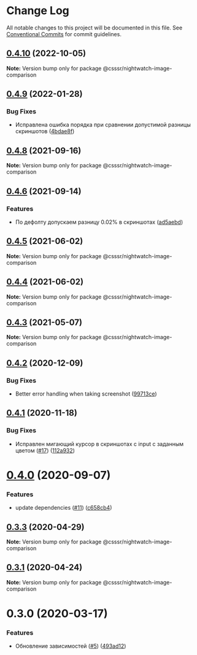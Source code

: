# Change Log

All notable changes to this project will be documented in this file.
See [Conventional Commits](https://conventionalcommits.org) for commit guidelines.

## [0.4.10](https://github.com/CSSSR/e2e-tools/compare/@csssr/nightwatch-image-comparison@0.4.9...@csssr/nightwatch-image-comparison@0.4.10) (2022-10-05)

**Note:** Version bump only for package @csssr/nightwatch-image-comparison





## [0.4.9](https://github.com/CSSSR/e2e-tools/compare/@csssr/nightwatch-image-comparison@0.4.8...@csssr/nightwatch-image-comparison@0.4.9) (2022-01-28)


### Bug Fixes

* Исправлена ошибка порядка при сравнении допустимой разницы скриншотов ([4bdae8f](https://github.com/CSSSR/e2e-tools/commit/4bdae8f84f10f13d163ec5b1413d25e42a66afe3))





## [0.4.8](https://github.com/CSSSR/e2e-tools/compare/@csssr/nightwatch-image-comparison@0.4.6...@csssr/nightwatch-image-comparison@0.4.8) (2021-09-16)

**Note:** Version bump only for package @csssr/nightwatch-image-comparison





## [0.4.6](https://github.com/CSSSR/e2e-tools/compare/@csssr/nightwatch-image-comparison@0.4.5...@csssr/nightwatch-image-comparison@0.4.6) (2021-09-14)


### Features

* По дефолту допускаем разницу 0.02% в скриншотах ([ad5aebd](https://github.com/CSSSR/e2e-tools/commit/ad5aebd1d8a9a0290223d50f6ca8cb5a2856f4d5))





## [0.4.5](https://github.com/CSSSR/e2e-tools/compare/@csssr/nightwatch-image-comparison@0.4.3...@csssr/nightwatch-image-comparison@0.4.5) (2021-06-02)

**Note:** Version bump only for package @csssr/nightwatch-image-comparison





## [0.4.4](https://github.com/CSSSR/e2e-tools/compare/@csssr/nightwatch-image-comparison@0.4.3...@csssr/nightwatch-image-comparison@0.4.4) (2021-06-02)

**Note:** Version bump only for package @csssr/nightwatch-image-comparison





## [0.4.3](https://github.com/CSSSR/e2e-tools/compare/@csssr/nightwatch-image-comparison@0.4.2...@csssr/nightwatch-image-comparison@0.4.3) (2021-05-07)

**Note:** Version bump only for package @csssr/nightwatch-image-comparison





## [0.4.2](https://github.com/CSSSR/e2e-tools/compare/@csssr/nightwatch-image-comparison@0.4.1...@csssr/nightwatch-image-comparison@0.4.2) (2020-12-09)


### Bug Fixes

* Better error handling when taking screenshot ([99713ce](https://github.com/CSSSR/e2e-tools/commit/99713ce6354f04c0e1d05930c0a3aeef3f911cdb))





## [0.4.1](https://github.com/CSSSR/e2e-tools/compare/@csssr/nightwatch-image-comparison@0.4.0...@csssr/nightwatch-image-comparison@0.4.1) (2020-11-18)


### Bug Fixes

* Исправлен мигающий курсор в скриншотах с input с заданным цветом ([#17](https://github.com/CSSSR/e2e-tools/issues/17)) ([112a932](https://github.com/CSSSR/e2e-tools/commit/112a9328cb205548d133d63fc7be385c64ddbe3c))





# [0.4.0](https://github.com/CSSSR/e2e-tools/compare/@csssr/nightwatch-image-comparison@0.3.3...@csssr/nightwatch-image-comparison@0.4.0) (2020-09-07)


### Features

* update dependencies ([#11](https://github.com/CSSSR/e2e-tools/issues/11)) ([c658cb4](https://github.com/CSSSR/e2e-tools/commit/c658cb4c2b49e80c024f133e0491a4d9db1119b4))





## [0.3.3](https://github.com/CSSSR/e2e-tools/compare/@csssr/nightwatch-image-comparison@0.3.1...@csssr/nightwatch-image-comparison@0.3.3) (2020-04-29)

**Note:** Version bump only for package @csssr/nightwatch-image-comparison





## [0.3.1](https://github.com/CSSSR/e2e-tools/compare/@csssr/nightwatch-image-comparison@0.3.0...@csssr/nightwatch-image-comparison@0.3.1) (2020-04-24)

**Note:** Version bump only for package @csssr/nightwatch-image-comparison





# 0.3.0 (2020-03-17)


### Features

* Обновление зависимостей ([#5](https://github.com/Nitive/nightwatch-image-comparison/issues/5)) ([493ad12](https://github.com/Nitive/nightwatch-image-comparison/commit/493ad12fdf0346f44d98cb874257b30d6000c442))
